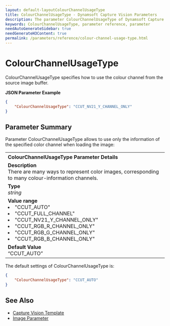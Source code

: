 ```yaml
---
layout: default-layoutColourChannelUsageType
title: ColourChannelUsageType - Dynamsoft Capture Vision Parameters
description: The parameter ColourChannelUsageType of Dynamsoft Capture Vision is for specifing how to use the colour channel from the source image buffer.
keywords: ColourChannelUsageType, parameter reference, parameter
needAutoGenerateSidebar: true
needGenerateH3Content: true
permalink: /parameters/reference/colour-channel-usage-type.html
---
```



# ColourChannelUsageType

ColourChannelUsageType specifies how to use the colour channel from the source image buffer.

**JSON Parameter Example**   
```json
{
    "ColourChannelUsageType": "CCUT_NV21_Y_CHANNEL_ONLY"
}
```

## Parameter Summary
Parameter ColourChannelUsageType allows to use only the information of the specified color channel when loading the image:

<table style = "text-align:left">
    <tr>
        <th>ColourChannelUsageType Parameter Details</th>
    </tr>
    <tr>
        <td><b>Description</b><br>
        There are many ways to represent color images, corresponding to many colour-information channels.
        </td>
    </tr>
    <tr>
        <td><b>Type</b><br><i>string</i>
        </td>
    </tr>
    <tr>
        <td><b>Value range</b>
        <li>"CCUT_AUTO"</li>
        <li>"CCUT_FULL_CHANNEL"</li>
        <li>"CCUT_NV21_Y_CHANNEL_ONLY"</li>
        <li>"CCUT_RGB_R_CHANNEL_ONLY"</li>
        <li>"CCUT_RGB_G_CHANNEL_ONLY"</li>
        <li>"CCUT_RGB_B_CHANNEL_ONLY"</li>
        </td>
    </tr>
    <tr>
        <td><b>Default Value</b><br>“CCUT_AUTO”
        </td>
    </tr>
    
</table>

The default settings of ColourChannelUsageType is:

```json
{
    "ColourChannelUsageType": "CCUT_AUTO"
}
```

## See Also
- [Capture Vision Template]()
- [Image Parameter]() 